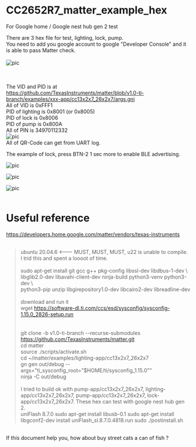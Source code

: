 # CC2652R7_matter_example_hex
For Google home / Google nest hub gen 2 test

There are 3 hex file for test, lighting, lock, pump.<br>
You need to add you google account to google "Developer Console" and it is able to pass Matter check.<br>
<br>
![pic](pic/developer_console.png)<br><br><br>


The VID and PID is at https://github.com/TexasInstruments/matter/blob/v1.0-ti-branch/examples/xxx-app/cc13x2x7_26x2x7/args.gni <br>
All of VID is 0xFFF1 <br>
PID of lighting is 0x8001 (or 0x8005) <br>
PID of lock is 0x8006<br>
PID of pump is 0x800A<br>
All of PIN is  34970112332<br>
![pic](pic/pin_qrcode.png)<br>
All of QR-Code can get from UART log.<br>

The example of lock, press BTN-2 1 sec more to enable BLE advertising.<br>

![pic](pic/lock.png)<br>

![pic](pic/lighting.png)<br>

![pic](pic/pump.png)<br>
<br>
# Useful reference
https://developers.home.google.com/matter/vendors/texas-instruments  
<br>
> ubuntu 20.04.6 <--- MUST, MUST, MUST, u22 is unable to compile. I trid this and spent a loooot of time.  
> <br>
> sudo apt-get install git gcc g++ pkg-config libssl-dev libdbus-1-dev \  
>   libglib2.0-dev libavahi-client-dev ninja-build python3-venv python3-dev \  
>   python3-pip unzip libgirepository1.0-dev libcairo2-dev libreadline-dev  
> <br>
> download and run it  
> wget https://software-dl.ti.com/ccs/esd/sysconfig/sysconfig-1.15.0_2826-setup.run  
> <br>
> <br>
> git clone -b v1.0-ti-branch --recurse-submodules https://github.com/TexasInstruments/matter.git  
> cd matter  
> source ./scripts/activate.sh  
> cd ~/matter/examples/lighting-app/cc13x2x7_26x2x7  
> gn gen out/debug --args="ti_sysconfig_root=\"$HOME/ti/sysconfig_1.15.0\""  
> ninja -C out/debug  
> <br>
> I tried to build ok with pump-app/cc13x2x7_26x2x7, lighting-app/cc13x2x7_26x2x7, pump-app/cc13x2x7_26x2x7, lock-app/cc13x2x7_26x2x7.
> These hex can test with google nest hub gen 2.
> <br>
> uniFlash 8.7.0
> sudo apt-get install libusb-0.1
> sudo apt-get install libgconf2-dev
> install uniFlash_sl.8.7.0.4818.run
> sudo ./postinstall.sh
> <br>

<br>
If this document help you, how about buy street cats a can of fish ?



